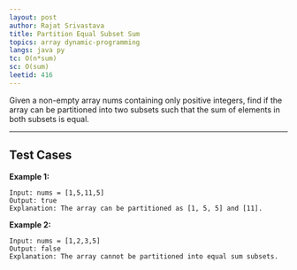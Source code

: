 ```yaml
---
layout: post
author: Rajat Srivastava
title: Partition Equal Subset Sum
topics: array dynamic-programming
langs: java py
tc: O(n*sum)
sc: O(sum)
leetid: 416
---
```


Given a non-empty array nums containing only positive integers, 
find if the array can be partitioned into two subsets such that the sum of elements in both subsets is equal.

---

## Test Cases

**Example 1:** 
```
Input: nums = [1,5,11,5]
Output: true
Explanation: The array can be partitioned as [1, 5, 5] and [11].
```

**Example 2:** 
```
Input: nums = [1,2,3,5]
Output: false
Explanation: The array cannot be partitioned into equal sum subsets.
```
